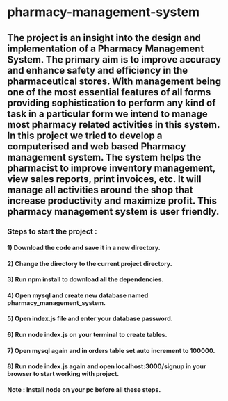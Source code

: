 # pharmacy-management-system

## The project is an insight into the design and implementation of a Pharmacy Management System. The primary aim is to improve accuracy and enhance safety and efficiency in the pharmaceutical stores. With management being one of the most essential features of all forms providing sophistication to perform any kind of task in a particular form we intend to manage most pharmacy related activities in this system. In this project we tried to develop a computerised and web based Pharmacy management system. The system helps the pharmacist to improve inventory management, view sales reports, print invoices, etc. It will manage all activities around the shop that increase productivity and maximize profit. This pharmacy management system is user friendly.

### Steps to start the project : 

#### 1) Download the code and save it in a new directory.
#### 2) Change the directory to the current project directory.
#### 3) Run npm install to download all the dependencies.
#### 4) Open mysql and create new database named pharmacy_management_system.
#### 5) Open index.js file and enter your database password.
#### 6) Run node index.js on your terminal to create tables. 
#### 7) Open mysql again and in orders table set auto increment to 100000.
#### 8) Run node index.js again and open localhost:3000/signup in your browser to start working with project. 

#### Note : Install node on your pc before all these steps.
